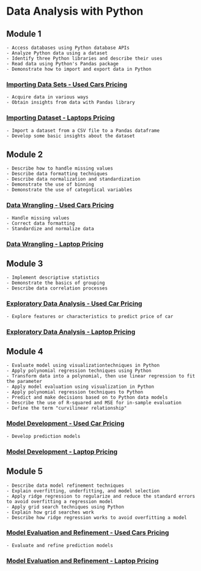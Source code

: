 # Data Analysis with Python

## Module 1

    - Access databases using Python database APIs
    - Analyze Python data using a dataset
    - Identify three Python libraries and describe their uses
    - Read data using Python's Pandas package
    - Demonstrate how to import and export data in Python

### [Importing Data Sets - Used Cars Pricing](https://github.com/shadowdk3/IBM-Data-Analyst-Professional-Certificate/blob/main/IBM_data_analysis_with_python/Module1/DA0101EN-Review-Introduction-20231003-1696291200.jupyterlite.ipynb)

    - Acquire data in various ways
    - Obtain insights from data with Pandas library

### [Importing Dataset - Laptops Pricing](https://github.com/shadowdk3/IBM-Data-Analyst-Professional-Certificate/blob/main/IBM_data_analysis_with_python/Module1/Practice_data_loading.jupyterlite.ipynb)

    - Import a dataset from a CSV file to a Pandas dataframe
    - Develop some basic insights about the dataset

## Module 2

    - Describe how to handle missing values
    - Describe data formatting techniques
    - Describe data normalization and standardization
    - Demonstrate the use of binning
    - Demonstrate the use of categotical variables

### [Data Wrangling - Used Cars Pricing](https://github.com/shadowdk3/IBM-Data-Analyst-Professional-Certificate/blob/main/IBM_data_analysis_with_python/Module2/DA0101EN-2-Review-Data-Wrangling-20231003-1696291200.jupyterlite.ipynb)

    - Handle missing values
    - Correct data formatting
    - Standardize and normalize data

### [Data Wrangling - Laptop Pricing](https://github.com/shadowdk3/IBM-Data-Analyst-Professional-Certificate/blob/main/IBM_data_analysis_with_python/Module2/practice_data_wrangling.jupyterlite.ipynb)

## Module 3

    - Implement descriptive statistics
    - Demonstrate the basics of grouping
    - Describe data correlation processes

### [Exploratory Data Analysis - Used Car Pricing](https://github.com/shadowdk3/IBM-Data-Analyst-Professional-Certificate/blob/main/IBM_data_analysis_with_python/Module3/Exploratory_data_analysis_cars.ipynb)

    - Explore features or characteristics to predict price of car

### [Exploratory Data Analysis - Laptop Pricing](https://github.com/shadowdk3/IBM-Data-Analyst-Professional-Certificate/blob/main/IBM_data_analysis_with_python/Module3/Exploratory_data_analysis.jupyterlite.ipynb)

## Module 4

    - Evaluate model using visualizationtechniques in Python
    - Apply polynomial regression techniques using Python
    - Transform data into a polynomial, then use linear regression to fit the parameter
    - Apply model evaluation using visualization in Python
    - Apply polynomial regression techniques to Python
    - Predict and make decisions based on to Python data models
    - Describe the use of R-squared and MSE for in-sample evaluation
    - Define the term "curvilinear relationship"

### [Model Development - Used Car Pricing](https://github.com/shadowdk3/IBM-Data-Analyst-Professional-Certificate/blob/main/IBM_data_analysis_with_python/Module4/DA0101EN-4-Review-Model-Development-20231003-1696291200.jupyterlite.ipynb)

    - Develop prediction models

### [Model Development - Laptop Pricing](https://github.com/shadowdk3/IBM-Data-Analyst-Professional-Certificate/blob/main/IBM_data_analysis_with_python/Module4/practice_model_development_laptops.jupyterlite.ipynb)

## Module 5

    - Describe data model refinement techniques
    - Explain overfitting, underfitting, and model selection
    - Apply ridge regression to regularize and reduce the standard errors to avoid overfitting a regression model
    - Apply grid search techniques using Python
    - Explain how grid searches work
    - Describe how ridge regression works to avoid overfitting a model

### [Model Evaluation and Refinement - Used Cars Pricing](https://github.com/shadowdk3/IBM-Data-Analyst-Professional-Certificate/blob/main/IBM_data_analysis_with_python/Module5/Model_Evaluation_and_Refinement_cars.ipynb)

    
    - Evaluate and refine prediction models

### [Model Evaluation and Refinement - Laptop Pricing](https://github.com/shadowdk3/IBM-Data-Analyst-Professional-Certificate/blob/main/IBM_data_analysis_with_python/Module5/practice_model_evaluation.jupyterlite.ipynb)




